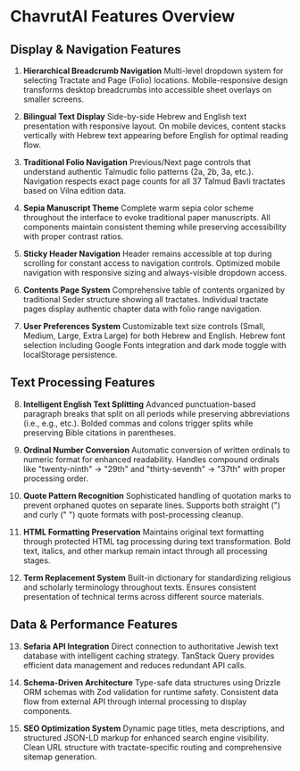 # ChavrutAI Features Overview

## Display & Navigation Features

1. **Hierarchical Breadcrumb Navigation**
   Multi-level dropdown system for selecting Tractate and Page (Folio) locations. Mobile-responsive design transforms desktop breadcrumbs into accessible sheet overlays on smaller screens.

2. **Bilingual Text Display**
   Side-by-side Hebrew and English text presentation with responsive layout. On mobile devices, content stacks vertically with Hebrew text appearing before English for optimal reading flow.

3. **Traditional Folio Navigation**
   Previous/Next page controls that understand authentic Talmudic folio patterns (2a, 2b, 3a, etc.). Navigation respects exact page counts for all 37 Talmud Bavli tractates based on Vilna edition data.

4. **Sepia Manuscript Theme**
   Complete warm sepia color scheme throughout the interface to evoke traditional paper manuscripts. All components maintain consistent theming while preserving accessibility with proper contrast ratios.

5. **Sticky Header Navigation**
   Header remains accessible at top during scrolling for constant access to navigation controls. Optimized mobile navigation with responsive sizing and always-visible dropdown access.

6. **Contents Page System**
   Comprehensive table of contents organized by traditional Seder structure showing all tractates. Individual tractate pages display authentic chapter data with folio range navigation.

7. **User Preferences System**
   Customizable text size controls (Small, Medium, Large, Extra Large) for both Hebrew and English. Hebrew font selection including Google Fonts integration and dark mode toggle with localStorage persistence.

## Text Processing Features

8. **Intelligent English Text Splitting**
   Advanced punctuation-based paragraph breaks that split on all periods while preserving abbreviations (i.e., e.g., etc.). Bolded commas and colons trigger splits while preserving Bible citations in parentheses.

9. **Ordinal Number Conversion**
   Automatic conversion of written ordinals to numeric format for enhanced readability. Handles compound ordinals like "twenty-ninth" → "29th" and "thirty-seventh" → "37th" with proper processing order.

10. **Quote Pattern Recognition**
    Sophisticated handling of quotation marks to prevent orphaned quotes on separate lines. Supports both straight (") and curly (" ") quote formats with post-processing cleanup.

11. **HTML Formatting Preservation**
    Maintains original text formatting through protected HTML tag processing during text transformation. Bold text, italics, and other markup remain intact through all processing stages.

12. **Term Replacement System**
    Built-in dictionary for standardizing religious and scholarly terminology throughout texts. Ensures consistent presentation of technical terms across different source materials.

## Data & Performance Features

13. **Sefaria API Integration**
    Direct connection to authoritative Jewish text database with intelligent caching strategy. TanStack Query provides efficient data management and reduces redundant API calls.

14. **Schema-Driven Architecture**
    Type-safe data structures using Drizzle ORM schemas with Zod validation for runtime safety. Consistent data flow from external API through internal processing to display components.

15. **SEO Optimization System**
    Dynamic page titles, meta descriptions, and structured JSON-LD markup for enhanced search engine visibility. Clean URL structure with tractate-specific routing and comprehensive sitemap generation.